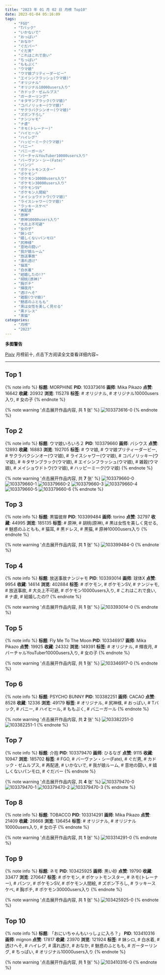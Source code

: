 ```yaml
---
title: "2023 年 01 月 02 日 月榜 Top10"
date: 2023-01-04 05:16:09
tags:
    - "FGO"
    - "Tバック"
    - "いかないで"
    - "おっぱい"
    - "おなか"
    - "ぐだバー"
    - "ぐだ男"
    - "これはこれで良い"
    - "ちっぱい"
    - "ももぷく"
    - "ウマ娘"
    - "ウマ娘プリティーダービー"
    - "エイシンフラッシュ(ウマ娘)"
    - "オリジナル"
    - "オリジナル10000users入り"
    - "カドック・ゼムルプス"
    - "ガーターリング"
    - "キタサンブラック(ウマ娘)"
    - "コパノリッキー(ウマ娘)"
    - "サクラバクシンオー(ウマ娘)"
    - "ズボン下ろし"
    - "ナンジャモ"
    - "ナ虐"
    - "ネモ(トレーナー)"
    - "ハイヒール"
    - "ハイレグ"
    - "ハッピーミーク(ウマ娘)"
    - "バニー"
    - "バニーガール"
    - "バーチャルYouTuber10000users入り"
    - "バーヴァン・シー(Fate)"
    - "パンツ"
    - "ポケットモンスター"
    - "ポケモン"
    - "ポケモン10000users入り"
    - "ポケモン30000users入り"
    - "ポケモンSV"
    - "ポケモン人間絵"
    - "メイショウドトウ(ウマ娘)"
    - "ライスシャワー(ウマ娘)"
    - "ラッキースケベ"
    - "再配達"
    - "原神"
    - "原神10000users入り"
    - "大炎上不可避"
    - "女の子"
    - "妹シロ"
    - "嬉しくないパンモロ"
    - "尻神様"
    - "意地の闘い"
    - "我が娘ルーム"
    - "放送事故"
    - "濡れ透け"
    - "猫耳"
    - "白水着"
    - "結婚したの!?"
    - "胡桃(原神)"
    - "胸ポチ"
    - "輝夜月"
    - "透けへそ"
    - "雑穀(ウマ娘)"
    - "魅惑のふともも"
    - "黒は女性を美しく見せる"
    - "黒ドレス"
    - "黒猫"
categories:
    - "月榜"
    - "2023"
---
```


<i class="fa fa-triangle-exclamation"></i>**多图警告**<i class="fa fa-triangle-exclamation"></i>

[Pixiv](https://www.pixiv.net/) 月榜前十, 点击下方阅读全文查看详细内容~

<!-- more -->

---

## Top 1

{% note info %}
**标题**: MORPHINE
**PID**: 103373616 **画师**: Mika Pikazo
**点赞**: 16642 **收藏**: 20932 **浏览**: 115278
**标签**: # オリジナル, # オリジナル10000users入り, # 女の子
{% endnote %}

{% note warning '点击展开作品内容, 共 **1** 张' %}
![103373616-0](https://i.pixiv.re/img-original/img/2022/12/06/00/00/04/103373616_p0.png)
{% endnote %}

## Top 2

{% note info %}
**标题**: ウマ娘いろいろ２
**PID**: 103379660 **画师**: バシウス
**点赞**: 12893 **收藏**: 16883 **浏览**: 192705
**标签**: # ウマ娘, # ウマ娘プリティーダービー, # サクラバクシンオー(ウマ娘), # ライスシャワー(ウマ娘), # コパノリッキー(ウマ娘), # キタサンブラック(ウマ娘), # エイシンフラッシュ(ウマ娘), # 雑穀(ウマ娘), # メイショウドトウ(ウマ娘), # ハッピーミーク(ウマ娘)
{% endnote %}

{% note warning '点击展开作品内容, 共 **7** 张' %}
![103379660-0](https://i.pixiv.re/img-original/img/2022/12/18/00/50/45/103379660_p0.jpg)
![103379660-1](https://i.pixiv.re/img-original/img/2022/12/18/00/50/45/103379660_p1.jpg)
![103379660-2](https://i.pixiv.re/img-original/img/2022/12/18/00/50/45/103379660_p2.jpg)
![103379660-3](https://i.pixiv.re/img-original/img/2022/12/18/00/50/45/103379660_p3.jpg)
![103379660-4](https://i.pixiv.re/img-original/img/2022/12/18/00/50/45/103379660_p4.jpg)
![103379660-5](https://i.pixiv.re/img-original/img/2022/12/18/00/50/45/103379660_p5.jpg)
![103379660-6](https://i.pixiv.re/img-original/img/2022/12/18/00/50/45/103379660_p6.jpg)
{% endnote %}

## Top 3

{% note info %}
**标题**: 黒猫彼岸
**PID**: 103399484 **画师**: torino
**点赞**: 32797 **收藏**: 44995 **浏览**: 185135
**标签**: # 原神, # 胡桃(原神), # 黒は女性を美しく見せる, # 魅惑のふともも, # 猫耳, # 黒ドレス, # 黒猫, # 原神10000users入り
{% endnote %}

{% note warning '点击展开作品内容, 共 **1** 张' %}
![103399484-0](https://i.pixiv.re/img-original/img/2022/12/07/00/00/12/103399484_p0.jpg)
{% endnote %}

## Top 4

{% note info %}
**标题**: 放送事故ナンジャモ
**PID**: 103393014 **画师**: 球体X
**点赞**: 9954 **收藏**: 14614 **浏览**: 402884
**标签**: # ポケモン, # ポケモンSV, # ナンジャモ, # 放送事故, # 大炎上不可避, # ポケモン10000users入り, # これはこれで良い, # ナ虐, # 結婚したの!?
{% endnote %}

{% note warning '点击展开作品内容, 共 **1** 张' %}
![103393014-0](https://i.pixiv.re/img-original/img/2022/12/06/20/33/27/103393014_p0.jpg)
{% endnote %}

## Top 5

{% note info %}
**标题**: Fly Me To The Moon
**PID**: 103346917 **画师**: Mika Pikazo
**点赞**: 19925 **收藏**: 24332 **浏览**: 149391
**标签**: # オリジナル, # 輝夜月, # バーチャルYouTuber10000users入り, # 女の子
{% endnote %}

{% note warning '点击展开作品内容, 共 **1** 张' %}
![103346917-0](https://i.pixiv.re/img-original/img/2022/12/05/00/00/02/103346917_p0.png)
{% endnote %}

## Top 6

{% note info %}
**标题**: PSYCHO BUNNY
**PID**: 103382251 **画师**: CACAO
**点赞**: 8528 **收藏**: 12336 **浏览**: 49179
**标签**: # オリジナル, # 尻神様, # おっぱい, # Tバック, # バニー, # ハイヒール, # ももぷく, # バニーガール
{% endnote %}

{% note warning '点击展开作品内容, 共 **2** 张' %}
![103382251-0](https://i.pixiv.re/img-original/img/2022/12/06/13/22/42/103382251_p0.jpg)
![103382251-1](https://i.pixiv.re/img-original/img/2022/12/06/13/22/42/103382251_p1.jpg)
{% endnote %}

## Top 7

{% note info %}
**标题**: 介抱
**PID**: 103379470 **画师**: ひるなぎ
**点赞**: 9115 **收藏**: 10947 **浏览**: 185702
**标签**: # FGO, # バーヴァン・シー(Fate), # ぐだ男, # カドック・ゼムルプス, # 再配達, # いかないで, # 我が娘ルーム, # 意地の闘い, # 嬉しくないパンモロ, # ぐだバー
{% endnote %}

{% note warning '点击展开作品内容, 共 **4** 张' %}
![103379470-0](https://i.pixiv.re/img-original/img/2022/12/06/06/00/02/103379470_p0.jpg)
![103379470-1](https://i.pixiv.re/img-original/img/2022/12/06/06/00/02/103379470_p1.jpg)
![103379470-2](https://i.pixiv.re/img-original/img/2022/12/06/06/00/02/103379470_p2.jpg)
![103379470-3](https://i.pixiv.re/img-original/img/2022/12/06/06/00/02/103379470_p3.jpg)
{% endnote %}

## Top 8

{% note info %}
**标题**: TOBACCO
**PID**: 103314291 **画师**: Mika Pikazo
**点赞**: 21409 **收藏**: 26668 **浏览**: 136454
**标签**: # オリジナル, # オリジナル10000users入り, # 女の子
{% endnote %}

{% note warning '点击展开作品内容, 共 **1** 张' %}
![103314291-0](https://i.pixiv.re/img-original/img/2022/12/04/00/00/03/103314291_p0.png)
{% endnote %}

## Top 9

{% note info %}
**标题**: ネモ
**PID**: 103425925 **画师**: 黒い砂
**点赞**: 19790 **收藏**: 33477 **浏览**: 270647
**标签**: # ポケモン, # ポケットモンスター, # ネモ(トレーナー), # パンツ, # ポケモンSV, # ポケモン人間絵, # ズボン下ろし, # ラッキースケベ, # 胸ポチ, # ポケモン30000users入り
{% endnote %}

{% note warning '点击展开作品内容, 共 **1** 张' %}
![103425925-0](https://i.pixiv.re/img-original/img/2022/12/08/00/58/02/103425925_p0.png)
{% endnote %}

## Top 10

{% note info %}
**标题**: 「おにいちゃんもいっしょに入ろ？」
**PID**: 103410316 **画师**: mignon
**点赞**: 17817 **收藏**: 23970 **浏览**: 121924
**标签**: # 妹シロ, # 白水着, # 透けへそ, # ハイレグ, # 濡れ透け, # おなか, # 魅惑のふともも, # ガーターリング, # ちっぱい, # オリジナル10000users入り
{% endnote %}

{% note warning '点击展开作品内容, 共 **1** 张' %}
![103410316-0](https://i.pixiv.re/img-original/img/2022/12/07/13/07/16/103410316_p0.jpg)
{% endnote %}
